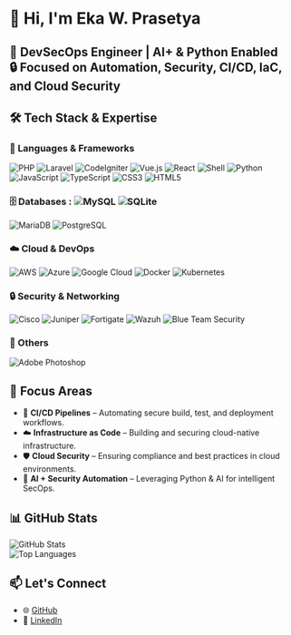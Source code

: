 # 👋 Hi, I'm Eka W. Prasetya
🚀 **DevSecOps Engineer** | **AI+ & Python Enabled**  
🔒 Focused on **Automation, Security, CI/CD, IaC, and Cloud Security**  
---
## 🛠️ Tech Stack & Expertise  
### 🚀 Languages & Frameworks  
![PHP](https://img.shields.io/badge/PHP-777BB4?style=for-the-badge&logo=php&logoColor=white) 
![Laravel](https://img.shields.io/badge/Laravel-FF2D20?style=for-the-badge&logo=laravel&logoColor=white) 
![CodeIgniter](https://img.shields.io/badge/CodeIgniter-EF4223?style=for-the-badge&logo=codeigniter&logoColor=white) 
![Vue.js](https://img.shields.io/badge/Vue.js-4FC08D?style=for-the-badge&logo=vue.js&logoColor=white) 
![React](https://img.shields.io/badge/React-20232A?style=for-the-badge&logo=react&logoColor=61DAFB) 
![Shell](https://img.shields.io/badge/Shell_Script-121011?style=for-the-badge&logo=gnu-bash&logoColor=white) 
![Python](https://img.shields.io/badge/Python-3776AB?style=for-the-badge&logo=python&logoColor=white) 
![JavaScript](https://img.shields.io/badge/JavaScript-F7DF1E?style=for-the-badge&logo=javascript&logoColor=black) 
![TypeScript](https://img.shields.io/badge/TypeScript-3178C6?style=for-the-badge&logo=typescript&logoColor=white) 
![CSS3](https://img.shields.io/badge/CSS3-1572B6?style=for-the-badge&logo=css3&logoColor=white) 
![HTML5](https://img.shields.io/badge/HTML5-E34F26?style=for-the-badge&logo=html5&logoColor=white)
### 🗄️ Databases : ![MySQL](https://img.shields.io/badge/MySQL-4479A1?style=for-the-badge&logo=mysql&logoColor=white) ![SQLite](https://img.shields.io/badge/SQLite-003B57?style=for-the-badge&logo=sqlite&logoColor=white) 
![MariaDB](https://img.shields.io/badge/MariaDB-003545?style=for-the-badge&logo=mariadb&logoColor=white) 
![PostgreSQL](https://img.shields.io/badge/PostgreSQL-4169E1?style=for-the-badge&logo=postgresql&logoColor=white)
### ☁️ Cloud & DevOps  
![AWS](https://img.shields.io/badge/AWS-232F3E?style=for-the-badge&logo=amazon-aws&logoColor=white) 
![Azure](https://img.shields.io/badge/Azure-0078D4?style=for-the-badge&logo=microsoft-azure&logoColor=white) 
![Google Cloud](https://img.shields.io/badge/GoogleCloud-4285F4?style=for-the-badge&logo=google-cloud&logoColor=white) 
![Docker](https://img.shields.io/badge/Docker-2496ED?style=for-the-badge&logo=docker&logoColor=white) 
![Kubernetes](https://img.shields.io/badge/Kubernetes-326CE5?style=for-the-badge&logo=kubernetes&logoColor=white)
### 🔒 Security & Networking  
![Cisco](https://img.shields.io/badge/Cisco-1BA0D7?style=for-the-badge&logo=cisco&logoColor=white) 
![Juniper](https://img.shields.io/badge/Juniper-0062AD?style=for-the-badge&logo=juniper-networks&logoColor=white) 
![Fortigate](https://img.shields.io/badge/Fortigate-EE3124?style=for-the-badge&logo=fortinet&logoColor=white) 
![Wazuh](https://img.shields.io/badge/Wazuh-005CFF?style=for-the-badge&logo=wazuh&logoColor=white) 
![Blue Team Security](https://img.shields.io/badge/Blue_Team_Security-0A66C2?style=for-the-badge&logo=security&logoColor=white)
### 🎨 Others  
![Adobe Photoshop](https://img.shields.io/badge/Adobe%20Photoshop-31A8FF?style=for-the-badge&logo=adobe-photoshop&logoColor=white)
## 📌 Focus Areas  
- 🔄 **CI/CD Pipelines** – Automating secure build, test, and deployment workflows.  
- ☁️ **Infrastructure as Code** – Building and securing cloud-native infrastructure.  
- 🛡️ **Cloud Security** – Ensuring compliance and best practices in cloud environments.  
- 🤖 **AI + Security Automation** – Leveraging Python & AI for intelligent SecOps.
## 📊 GitHub Stats  
![GitHub Stats](https://github-readme-stats.vercel.app/api?username=ekawipa&show_icons=true&theme=tokyonight)  
![Top Languages](https://github-readme-stats.vercel.app/api/top-langs/?username=ekawipa&layout=compact&theme=tokyonight)
## 📫 Let's Connect  
- 🌐 [GitHub](https://github.com/ekawipa)  
- 💼 [LinkedIn](https://linkedin.com/in/ekawprasetya)
